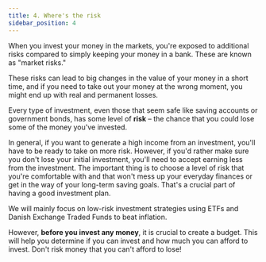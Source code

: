 ```yaml
---
title: 4. Where's the risk
sidebar_position: 4
---
```


When you invest your money in the markets, you're exposed to additional risks compared to simply keeping your money in a bank. These are known as "market risks."

These risks can lead to big changes in the value of your money in a short time, and if you need to take out your money at the wrong moment, you might end up with real and permanent losses.

Every type of investment, even those that seem safe like saving accounts or government bonds, has some level of **risk** – the chance that you could lose some of the money you've invested.

In general, if you want to generate a high income from an investment, you'll have to be ready to take on more risk. However, if you'd rather make sure you don't lose your initial investment, you'll need to accept earning less from the investment. The important thing is to choose a level of risk that you're comfortable with and that won't mess up your everyday finances or get in the way of your long-term saving goals. That's a crucial part of having a good investment plan.

We will mainly focus on low-risk investment strategies using ETFs and Danish Exchange Traded Funds to beat inflation.

However, **before you invest any money**, it is crucial to create a budget. This will help you determine if you can invest and how much you can afford to invest. Don't risk money that you can't afford to lose!